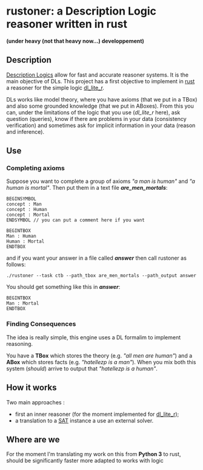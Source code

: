 # rustoner: a Description Logic reasoner written in rust
**(under heavy (not that heavy now...) developpement)**


## Description 

[Description Logics](http://dl.kr.org) allow for fast and accurate reasoner systems. It is the main objective of DLs.
This project has a first objective to implement in [rust](https://www.rust-lang.org/) a reasoner for the simple logic
[dl_lite_r](https://link.springer.com/article/10.1007/s10817-007-9078-x).

DLs works like model theory, where you have axioms (that we put in a TBox) and also some grounded knowledge 
(that we put in ABoxes).
From this you can, under the limitations of the logic that you use (*dl_lite_r* here), ask
question (queries), know if there are problems in your data (consistency verification) and sometimes ask
for implicit information in your data (reason and inference).

## Use

### Completing axioms 
Suppose you want to complete a group of axioms 
_"a man is human"_ and _"a human is mortal"_.
Then put them in a text file *__are_men_mortals__*:
```
BEGINSYMBOL
concept : Man
concept : Human
concept : Mortal
ENDSYMBOL // you can put a comment here if you want

BEGINTBOX
Man : Human
Human : Mortal
ENDTBOX
```
and if you want your answer in a file called *__answer__* then call 
rustoner as follows:
```shell script
./rustoner --task ctb --path_tbox are_men_mortals --path_output answer
```

You should get something like this in *__answer__*:
```
BEGINTBOX
Man : Mortal
ENDTBOX
```

### Finding Consequences


The idea is really simple, this engine uses a DL formalim to
implement reasoning.

You have a **TBox** which stores the theory 
(e.g. _"all men are human"_) and a **ABox** which stores
facts (e.g. _"hatellezp is a man"_).
When you mix both this system (_should_) arrive to
output that _"hatellezp is a human"_.

## How it works

Two main approaches :
   * first an inner reasoner (for the moment implemented for 
[dl_lite_r](https://link.springer.com/article/10.1007/s10817-007-9078-x));
   * a translation to a [SAT](https://en.wikipedia.org/wiki/Boolean_satisfiability_problem) 
   instance a use an external solver.


## Where are we

For the moment I'm translating my work on this from **Python 3**
to rust, should be significantly faster more adapted to works
with logic
